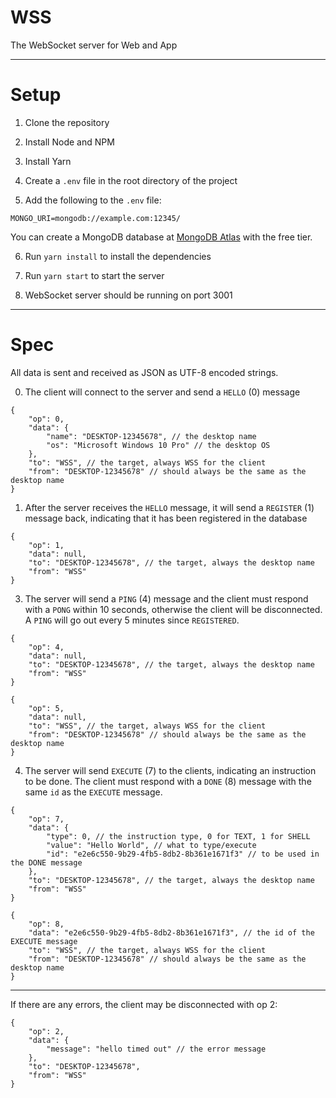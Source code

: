 # WSS

The WebSocket server for Web and App

---

# Setup

1. Clone the repository

2. Install Node and NPM

3. Install Yarn

4. Create a `.env` file in the root directory of the project

5. Add the following to the `.env` file:

```env
MONGO_URI=mongodb://example.com:12345/
```

You can create a MongoDB database at [MongoDB Atlas](https://www.mongodb.com/cloud/atlas) with the free tier.

6. Run `yarn install` to install the dependencies

7. Run `yarn start` to start the server

8. WebSocket server should be running on port 3001

---

# Spec

All data is sent and received as JSON as UTF-8 encoded strings.

0. The client will connect to the server and send a `HELLO` (0) message

```jsonc
{
	"op": 0,
	"data": {
		"name": "DESKTOP-12345678", // the desktop name
		"os": "Microsoft Windows 10 Pro" // the desktop OS
	},
	"to": "WSS", // the target, always WSS for the client
	"from": "DESKTOP-12345678" // should always be the same as the desktop name
}
```

1. After the server receives the `HELLO` message, it will send a `REGISTER` (1) message back, indicating that it has been registered in the database

```jsonc
{
	"op": 1,
	"data": null,
	"to": "DESKTOP-12345678", // the target, always the desktop name
	"from": "WSS"
}
```

<!-- 2. The client will then send a `READY` (3) message

```jsonc
{
	"op": 3,
	"data": null,
	"to": "WSS", // the target, always WSS for the client
	"from": "DESKTOP-12345678" // should always be the same as the desktop name
}
``` -->

3. The server will send a `PING` (4) message and the client must respond with a `PONG` within 10 seconds, otherwise the client will be disconnected. A `PING` will go out
   every 5 minutes since `REGISTERED`.

```jsonc
{
	"op": 4,
	"data": null,
	"to": "DESKTOP-12345678", // the target, always the desktop name
	"from": "WSS"
}
```

```jsonc
{
	"op": 5,
	"data": null,
	"to": "WSS", // the target, always WSS for the client
	"from": "DESKTOP-12345678" // should always be the same as the desktop name
}
```

4. The server will send `EXECUTE` (7) to the clients, indicating an instruction to be done. The client must respond with a `DONE` (8) message with the same `id` as the
   `EXECUTE` message.

```jsonc
{
	"op": 7,
	"data": {
		"type": 0, // the instruction type, 0 for TEXT, 1 for SHELL
		"value": "Hello World", // what to type/execute
		"id": "e2e6c550-9b29-4fb5-8db2-8b361e1671f3" // to be used in the DONE message
	},
	"to": "DESKTOP-12345678", // the target, always the desktop name
	"from": "WSS"
}
```

```jsonc
{
	"op": 8,
	"data": "e2e6c550-9b29-4fb5-8db2-8b361e1671f3", // the id of the EXECUTE message
	"to": "WSS", // the target, always WSS for the client
	"from": "DESKTOP-12345678" // should always be the same as the desktop name
}
```

---

If there are any errors, the client may be disconnected with op 2:

```jsonc
{
	"op": 2,
	"data": {
		"message": "hello timed out" // the error message
	},
	"to": "DESKTOP-12345678",
	"from": "WSS"
}
```
